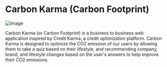 # Carbon Karma (Carbon Footprint)

![Image](https://challengepost-s3-challengepost.netdna-ssl.com/photos/production/software_photos/001/030/103/datas/original.png)

Carbon Karma (or Carbon Footprint) is a business to business web application inspired by Credit Karma, a credit optimization platform. Carbon Karma is designed to optimize the CO2 emission of our users by allowing them to take a quiz based on their lifestyle, and recommending company, brand, and lifestyle changes based on the user's answers to help improve their CO2 emissions.
